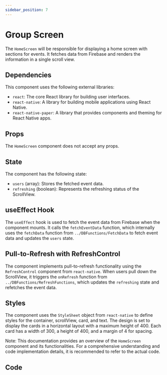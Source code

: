 ```yaml
---
sidebar_position: 7
---
```


# Group Screen

The `HomeScreen` will be responsible for displaying a home screen with sections for events. It fetches data from Firebase and renders the information in a single scroll view.

## Dependencies

This component uses the following external libraries:

- `react`: The core React library for building user interfaces.
- `react-native`: A library for building mobile applications using React Native.
- `react-native-paper`: A library that provides components and theming for React Native apps.


## Props

The `HomeScreen` component does not accept any props.

## State

The component has the following state:

- `users` (array): Stores the fetched event data.
- `refreshing` (boolean): Represents the refreshing status of the ScrollView.


## useEffect Hook

The `useEffect` hook is used to fetch the event data from Firebase when the component mounts. It calls the `fetchEventData` function, which internally uses the `fetchData` function from `../DBFunctions/FetchData` to fetch event data and updates the `users` state.


## Pull-to-Refresh with RefreshControl

The component implements pull-to-refresh functionality using the `RefreshControl` component from `react-native`. When users pull down the ScrollView, it triggers the `onRefresh` function from `../DBFunctions/RefreshFunctions`, which updates the `refreshing` state and refetches the event data.



## Styles

The component uses the `StyleSheet` object from `react-native` to define styles for the container, scrollView, card, and text. The design is set to display the cards in a horizontal layout with a maximum height of 400. Each card has a width of 300, a height of 400, and a margin of 4 for spacing.

Note: This documentation provides an overview of the `HomeScreen` component and its functionalities. For a comprehensive understanding and code implementation details, it is recommended to refer to the actual code.




## Code

